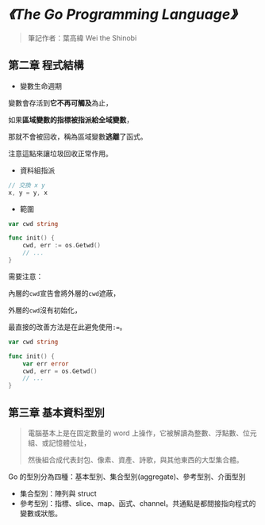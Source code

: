 # *《The Go Programming Language》*

> 筆記作者：葉高緯 Wei the Shinobi

## 第二章 程式結構

- 變數生命週期

變數會存活到**它不再可觸及**為止，

如果**區域變數的指標被指派給全域變數**，

那就不會被回收，稱為區域變數**逃離**了函式。

注意這點來讓垃圾回收正常作用。

- 資料組指派

```go
// 交換 x y 
x, y = y, x
```

- 範圍

```go
var cwd string

func init() {
    cwd, err := os.Getwd()
    // ...
}
```

需要注意：

內層的`cwd`宣告會將外層的`cwd`遮蔽，

外層的`cwd`沒有初始化，

最直接的改善方法是在此避免使用`:=`。

```go
var cwd string

func init() {
    var err error
    cwd, err = os.Getwd()
    // ...
}
```

## 第三章 基本資料型別

> 電腦基本上是在固定數量的 word 上操作，它被解讀為整數、浮點數、位元組、或記憶體位址，
>
> 然後組合成代表封包、像素、資產、詩歌，與其他東西的大型集合體。

Go 的型別分為四種：基本型別、集合型別(aggregate)、參考型別、介面型別

- 集合型別：陣列與 struct
- 參考型別：指標、slice、map、函式、channel。共通點是都間接指向程式的變數或狀態。


